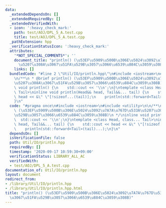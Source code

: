 ```yaml
---
data:
  _extendedDependsOn: []
  _extendedRequiredBy: []
  _extendedVerifiedWith:
  - icon: ':heavy_check_mark:'
    path: test/AOJ/DPL_5_A.test.cpp
    title: test/AOJ/DPL_5_A.test.cpp
  _pathExtension: hpp
  _verificationStatusIcon: ':heavy_check_mark:'
  attributes:
    '*NOT_SPECIAL_COMMENTS*': ''
    document_title: "println() (\u53EF\u5909\u500B\u306E\u5024\u3092\u7A7A\u767D\u533A\
      \u5207\u308A\u3067\u51FA\u529B\u3057\u3066\u6539\u884C\u3059\u308B)"
    links: []
  bundledCode: "#line 2 \"Util/IO/println.hpp\"\n#include <iostream>\n#include <utility>\n\
    \n/**\n * @brief println() (\u53EF\u5909\u500B\u306E\u5024\u3092\u7A7A\u767D\u533A\
    \u5207\u308A\u3067\u51FA\u529B\u3057\u3066\u6539\u884C\u3059\u308B)\n */\ninline\
    \ void println() {\n    std::cout << '\\n';\n}\ntemplate <class Head, class...\
    \ Tail>\ninline void println(Head&& head, Tail&&... tail) {\n    std::cout <<\
    \ head << &\" \"[!sizeof...(tail)];\n    println(std::forward<Tail>(tail)...);\n\
    }\n"
  code: "#pragma once\n#include <iostream>\n#include <utility>\n\n/**\n * @brief println()\
    \ (\u53EF\u5909\u500B\u306E\u5024\u3092\u7A7A\u767D\u533A\u5207\u308A\u3067\u51FA\
    \u529B\u3057\u3066\u6539\u884C\u3059\u308B)\n */\ninline void println() {\n  \
    \  std::cout << '\\n';\n}\ntemplate <class Head, class... Tail>\ninline void println(Head&&\
    \ head, Tail&&... tail) {\n    std::cout << head << &\" \"[!sizeof...(tail)];\n\
    \    println(std::forward<Tail>(tail)...);\n}\n"
  dependsOn: []
  isVerificationFile: false
  path: Util/IO/println.hpp
  requiredBy: []
  timestamp: '2020-09-17 10:59:30+09:00'
  verificationStatus: LIBRARY_ALL_AC
  verifiedWith:
  - test/AOJ/DPL_5_A.test.cpp
documentation_of: Util/IO/println.hpp
layout: document
redirect_from:
- /library/Util/IO/println.hpp
- /library/Util/IO/println.hpp.html
title: "println() (\u53EF\u5909\u500B\u306E\u5024\u3092\u7A7A\u767D\u533A\u5207\u308A\
  \u3067\u51FA\u529B\u3057\u3066\u6539\u884C\u3059\u308B)"
---
```

